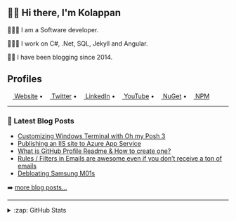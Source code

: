 ## 👋🏽 Hi there, I'm Kolappan

👨🏽‍💻 I am a Software developer.

👨🏽‍💻 I work on C#, .Net, SQL, Jekyll and Angular.

✍🏽 I have been blogging since 2014.

## Profiles

[<img height="12" width="12" src="https://cdn.jsdelivr.net/npm/simple-icons@v4/icons/firefoxbrowser.svg" /> Website](https://kolappan.dev) &bull;
[<img height="12" width="12" src="https://cdn.jsdelivr.net/npm/simple-icons@v4/icons/twitter.svg" /> Twitter](https://twitter.com/KolappanNathan) &bull;
[<img height="12" width="12" src="https://cdn.jsdelivr.net/npm/simple-icons@v4/icons/linkedin.svg" /> LinkedIn](https://www.linkedin.com/in/kolappannathan) &bull;
[<img height="12" width="12" src="https://cdn.jsdelivr.net/npm/simple-icons@v4/icons/youtube.svg" /> YouTube](https://www.youtube.com/c/KolappanKols) &bull;
[<img height="12" width="12" src="https://cdn.jsdelivr.net/npm/simple-icons@v4/icons/nuget.svg" /> NuGet](https://www.nuget.org/profiles/kolappannathan) &bull;
[<img height="12" width="12" src="https://cdn.jsdelivr.net/npm/simple-icons@v4/icons/npm.svg" /> NPM](https://www.npmjs.com/~kolappannathan)

---

### 📘 Latest Blog Posts

<!-- PERSONAL-BLOG-POST-LIST:START -->
- [Customizing Windows Terminal with Oh my Posh 3](https://kolappan.dev/2021/03/12/customizing-windows-terminal-with-oh-my-posh.html)
- [Publishing an IIS site to Azure App Service](https://kolappan.dev/2021/03/01/publishing-IIS-site-to-Azure-app-service.html)
- [What is GitHub Profile Readme &amp; How to create one?](https://kolappan.dev/2021/01/13/github-profile-readme.html)
- [Rules / Filters in Emails are awesome even if you don’t receive a ton of emails](https://kolappan.dev/2021/01/10/rules-filters-in-email.html)
- [Debloating Samsung M01s](https://kolappan.dev/2020/12/19/debloating-samsumg-m01s.html)
<!-- PERSONAL-BLOG-POST-LIST:END -->

➡️ [more blog posts...](https://kolappan.dev/blog)

---

<details>
  <summary>:zap: GitHub Stats</summary>
  
  [![GitHub stats](https://github-readme-stats.vercel.app/api?username=kolappannathan&show_icons=true)](https://github.com/anuraghazra/github-readme-stats)
</details>
